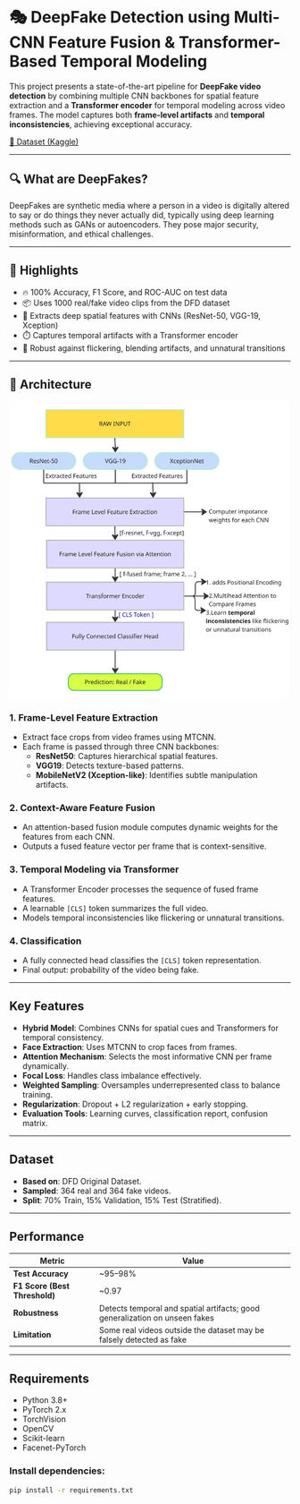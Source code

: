 # 🎭 DeepFake Detection using Multi-CNN Feature Fusion & Transformer-Based Temporal Modeling

This project presents a state-of-the-art pipeline for **DeepFake video detection** by combining multiple CNN backbones for spatial feature extraction and a **Transformer encoder** for temporal modeling across video frames. The model captures both **frame-level artifacts** and **temporal inconsistencies**, achieving exceptional accuracy.

[📂 Dataset (Kaggle)](https://www.kaggle.com/datasets/sanikatiwarekar/deep-fake-detection-dfd-entire-original-dataset)  

---

## 🔍 What are DeepFakes?

DeepFakes are synthetic media where a person in a video is digitally altered to say or do things they never actually did, typically using deep learning methods such as GANs or autoencoders. They pose major security, misinformation, and ethical challenges.

---

## 📌 Highlights

- 🔥 100% Accuracy, F1 Score, and ROC-AUC on test data
- 📦 Uses 1000 real/fake video clips from the DFD dataset
- 🧠 Extracts deep spatial features with CNNs (ResNet-50, VGG-19, Xception)
- ⏱️ Captures temporal artifacts with a Transformer encoder
- 🎯 Robust against flickering, blending artifacts, and unnatural transitions

---

## 🧱 Architecture

![Architecture Diagram](images/Architecture.jpg)


### 1. Frame-Level Feature Extraction
- Extract face crops from video frames using MTCNN.
- Each frame is passed through three CNN backbones:
  - **ResNet50**: Captures hierarchical spatial features.
  - **VGG19**: Detects texture-based patterns.
  - **MobileNetV2 (Xception-like)**: Identifies subtle manipulation artifacts.

### 2. Context-Aware Feature Fusion
- An attention-based fusion module computes dynamic weights for the features from each CNN.
- Outputs a fused feature vector per frame that is context-sensitive.

### 3. Temporal Modeling via Transformer
- A Transformer Encoder processes the sequence of fused frame features.
- A learnable `[CLS]` token summarizes the full video.
- Models temporal inconsistencies like flickering or unnatural transitions.

### 4. Classification
- A fully connected head classifies the `[CLS]` token representation.
- Final output: probability of the video being fake.

---

## Key Features

- **Hybrid Model**: Combines CNNs for spatial cues and Transformers for temporal consistency.
- **Face Extraction**: Uses MTCNN to crop faces from frames.
- **Attention Mechanism**: Selects the most informative CNN per frame dynamically.
- **Focal Loss**: Handles class imbalance effectively.
- **Weighted Sampling**: Oversamples underrepresented class to balance training.
- **Regularization**: Dropout + L2 regularization + early stopping.
- **Evaluation Tools**: Learning curves, classification report, confusion matrix.

---

## Dataset

- **Based on**: DFD Original Dataset.
- **Sampled**: 364 real and 364 fake videos.
- **Split**: 70% Train, 15% Validation, 15% Test (Stratified).

---

## Performance

| Metric                  | Value             |
| ------------------------ | ----------------- |
| **Test Accuracy**        | ~95–98%           |
| **F1 Score (Best Threshold)** | ~0.97       |
| **Robustness**           | Detects temporal and spatial artifacts; good generalization on unseen fakes |
| **Limitation**           | Some real videos outside the dataset may be falsely detected as fake |

---

## Requirements

- Python 3.8+
- PyTorch 2.x
- TorchVision
- OpenCV
- Scikit-learn
- Facenet-PyTorch

### Install dependencies:

```bash
pip install -r requirements.txt



